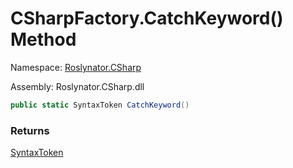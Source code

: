 # CSharpFactory\.CatchKeyword\(\) Method

Namespace: [Roslynator.CSharp](../../README.md)

Assembly: Roslynator\.CSharp\.dll

```csharp
public static SyntaxToken CatchKeyword()
```

### Returns

[SyntaxToken](https://docs.microsoft.com/en-us/dotnet/api/microsoft.codeanalysis.syntaxtoken)

